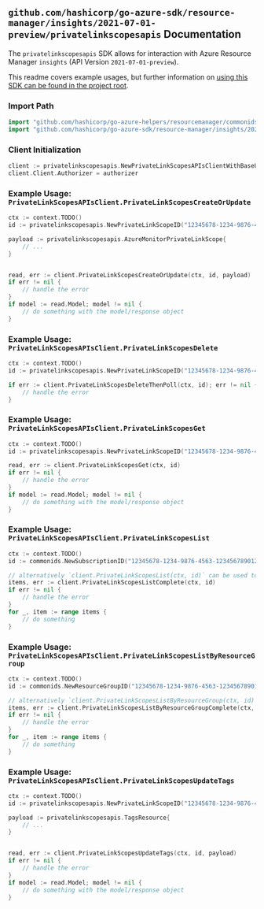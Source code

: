 
## `github.com/hashicorp/go-azure-sdk/resource-manager/insights/2021-07-01-preview/privatelinkscopesapis` Documentation

The `privatelinkscopesapis` SDK allows for interaction with Azure Resource Manager `insights` (API Version `2021-07-01-preview`).

This readme covers example usages, but further information on [using this SDK can be found in the project root](https://github.com/hashicorp/go-azure-sdk/tree/main/docs).

### Import Path

```go
import "github.com/hashicorp/go-azure-helpers/resourcemanager/commonids"
import "github.com/hashicorp/go-azure-sdk/resource-manager/insights/2021-07-01-preview/privatelinkscopesapis"
```


### Client Initialization

```go
client := privatelinkscopesapis.NewPrivateLinkScopesAPIsClientWithBaseURI("https://management.azure.com")
client.Client.Authorizer = authorizer
```


### Example Usage: `PrivateLinkScopesAPIsClient.PrivateLinkScopesCreateOrUpdate`

```go
ctx := context.TODO()
id := privatelinkscopesapis.NewPrivateLinkScopeID("12345678-1234-9876-4563-123456789012", "example-resource-group", "privateLinkScopeName")

payload := privatelinkscopesapis.AzureMonitorPrivateLinkScope{
	// ...
}


read, err := client.PrivateLinkScopesCreateOrUpdate(ctx, id, payload)
if err != nil {
	// handle the error
}
if model := read.Model; model != nil {
	// do something with the model/response object
}
```


### Example Usage: `PrivateLinkScopesAPIsClient.PrivateLinkScopesDelete`

```go
ctx := context.TODO()
id := privatelinkscopesapis.NewPrivateLinkScopeID("12345678-1234-9876-4563-123456789012", "example-resource-group", "privateLinkScopeName")

if err := client.PrivateLinkScopesDeleteThenPoll(ctx, id); err != nil {
	// handle the error
}
```


### Example Usage: `PrivateLinkScopesAPIsClient.PrivateLinkScopesGet`

```go
ctx := context.TODO()
id := privatelinkscopesapis.NewPrivateLinkScopeID("12345678-1234-9876-4563-123456789012", "example-resource-group", "privateLinkScopeName")

read, err := client.PrivateLinkScopesGet(ctx, id)
if err != nil {
	// handle the error
}
if model := read.Model; model != nil {
	// do something with the model/response object
}
```


### Example Usage: `PrivateLinkScopesAPIsClient.PrivateLinkScopesList`

```go
ctx := context.TODO()
id := commonids.NewSubscriptionID("12345678-1234-9876-4563-123456789012")

// alternatively `client.PrivateLinkScopesList(ctx, id)` can be used to do batched pagination
items, err := client.PrivateLinkScopesListComplete(ctx, id)
if err != nil {
	// handle the error
}
for _, item := range items {
	// do something
}
```


### Example Usage: `PrivateLinkScopesAPIsClient.PrivateLinkScopesListByResourceGroup`

```go
ctx := context.TODO()
id := commonids.NewResourceGroupID("12345678-1234-9876-4563-123456789012", "example-resource-group")

// alternatively `client.PrivateLinkScopesListByResourceGroup(ctx, id)` can be used to do batched pagination
items, err := client.PrivateLinkScopesListByResourceGroupComplete(ctx, id)
if err != nil {
	// handle the error
}
for _, item := range items {
	// do something
}
```


### Example Usage: `PrivateLinkScopesAPIsClient.PrivateLinkScopesUpdateTags`

```go
ctx := context.TODO()
id := privatelinkscopesapis.NewPrivateLinkScopeID("12345678-1234-9876-4563-123456789012", "example-resource-group", "privateLinkScopeName")

payload := privatelinkscopesapis.TagsResource{
	// ...
}


read, err := client.PrivateLinkScopesUpdateTags(ctx, id, payload)
if err != nil {
	// handle the error
}
if model := read.Model; model != nil {
	// do something with the model/response object
}
```
